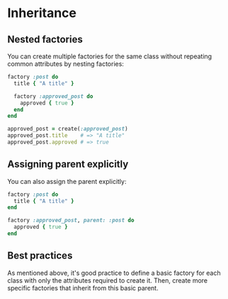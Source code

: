 # Inheritance

## Nested factories

You can create multiple factories for the same class without repeating common
attributes by nesting factories:

```ruby
factory :post do
  title { "A title" }

  factory :approved_post do
    approved { true }
  end
end

approved_post = create(:approved_post)
approved_post.title    # => "A title"
approved_post.approved # => true
```

## Assigning parent explicitly

You can also assign the parent explicitly:

```ruby
factory :post do
  title { "A title" }
end

factory :approved_post, parent: :post do
  approved { true }
end
```

## Best practices

As mentioned above, it's good practice to define a basic factory for each class
with only the attributes required to create it. Then, create more specific
factories that inherit from this basic parent.
